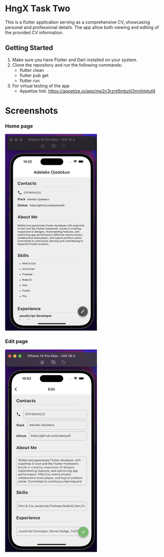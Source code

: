 # HngX Task Two

This is a flutter application serving as a comprehensive CV, showcasing personal and professional details. The app allow both viewing and editing of the provided CV information.

## Getting Started
1. Make sure you have Flutter and Dart installed on your system.
2. Clone the repository and run the following commands:
    - flutter clean
    - flutter pub get
    - flutter run
3. For virtual testing of the app
    - Appetize link: https://appetize.io/app/me2n3rznt6mbzlij3nmhlptuf4    

# Screenshots

<h3>Home page</h3>

<div>
  <img width="300" alt="Home" src="assets/screenshots/home_page.png">
</div>

<h3>Edit page</h3>

<div>
  <img width="300" alt="Edit" src="assets/screenshots/edit_page.png">
</div>